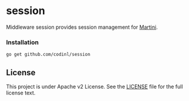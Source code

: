 session 
=======

Middleware session provides session management for [Martini](https://github.com/codinl/martini). 

### Installation

	go get github.com/codinl/session
	
## License

This project is under Apache v2 License. See the [LICENSE](LICENSE) file for the full license text.
